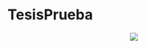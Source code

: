 # TesisPrueba

<div style="text-align:center" ><img src ="https://user-images.githubusercontent.com/33547749/159361179-e5cae02e-8a26-42cc-acb7-e1c4a0401e1f.png", width: 50 px /></div>

